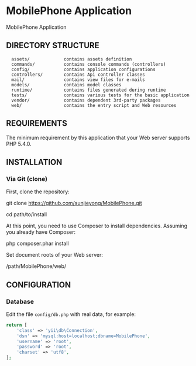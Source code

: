 MobilePhone Application
=======================

MobilePhone Application

DIRECTORY STRUCTURE
-------------------

```
  assets/             contains assets definition
  commands/           contains console commands (controllers)
  config/             contains application configurations
  controllers/        contains Api controller classes
  mail/               contains view files for e-mails
  models/             contains model classes
  runtime/            contains files generated during runtime
  tests/              contains various tests for the basic application
  vendor/             contains dependent 3rd-party packages
  web/                contains the entry script and Web resources
```


REQUIREMENTS
------------

The minimum requirement by this application  that your Web server supports PHP 5.4.0.

INSTALLATION
------------

### Via Git (clone)

First, clone the repository:

git clone https://github.com/sunjieyong/MobilePhone.git

cd path/to/install

At this point, you need to use Composer to install dependencies. Assuming you already have Composer:

php composer.phar install

Set document roots of your Web server:

/path/MobilePhone/web/

CONFIGURATION
-------------

### Database

Edit the file `config/db.php` with real data, for example:

```php
return [
    'class' => 'yii\db\Connection',
    'dsn' => 'mysql:host=localhost;dbname=MobilePhone',
    'username' => 'root',
    'password' => 'root',
    'charset' => 'utf8',
];
